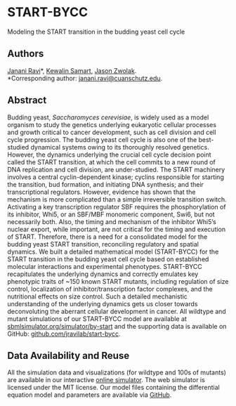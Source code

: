# START-BYCC
Modeling the START transition in the budding yeast cell cycle

## Authors
[Janani Ravi](//github.com/jananiravi)*, [Kewalin Samart](//github.com/kewalinsamart), [Jason Zwolak](//github.com/jzwolak). <br>
*Corresponding author: janani.ravi@cuanschutz.edu.

## Abstract
Budding yeast, _Saccharomyces cerevisiae_, is widely used as a model organism to study the genetics underlying eukaryotic cellular processes and growth critical to cancer development, such as cell division and cell cycle progression. The budding yeast cell cycle is also one of the best-studied dynamical systems owing to its thoroughly resolved genetics. However, the dynamics underlying the crucial cell cycle decision point called the START transition, at which the cell commits to a new round of DNA replication and cell division, are under-studied. The START machinery involves a central cyclin-dependent kinase; cyclins responsible for starting the transition, bud formation, and initiating DNA synthesis; and their transcriptional regulators. However, evidence has shown that the mechanism is more complicated than a simple irreversible transition switch. Activating a key transcription regulator SBF requires the phosphorylation of its inhibitor, Whi5, or an SBF/MBF monomeric component, Swi6, but not necessarily both. Also, the timing and mechanism of the inhibitor Whi5’s nuclear export, while important, are not critical for the timing and execution of START. Therefore, there is a need for a consolidated model for the budding yeast START transition, reconciling regulatory and spatial dynamics. We built a detailed mathematical model (START-BYCC) for the START transition in the budding yeast cell cycle based on established molecular interactions and experimental phenotypes. START-BYCC recapitulates the underlying dynamics and correctly emulates key phenotypic traits of ~150 known START mutants, including regulation of size control, localization of inhibitor/transcription factor complexes, and the nutritional effects on size control. Such a detailed mechanistic understanding of the underlying dynamics gets us closer towards deconvoluting the aberrant cellular development in cancer. All wildtype and mutant simulations of our START-BYCC model are available at [sbmlsimulator.org/simulator/by-start](http://sbmlsimulator.org/simulator/by-start) and the supporting data is available on GitHub: [github.com/jravilab/start-bycc](github.com/jravilab/start-bycc).

## Data Availability and Reuse
All the simulation data and visualizations (for wildtype and 100s of mutants) are available in our interactive [online simulator](http://sbmlsimulator.org/simulator/by-start). The web simulator is licensed under the MIT license. Our model files containing the differential equation model and parameters are available via [GitHub](github.com/jravilab/start-bycc).
